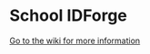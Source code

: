 #  School IDForge
[Go to the wiki for more information](https://github.com/AndrewPerson/AndrewPerson.github.io/wiki/)
